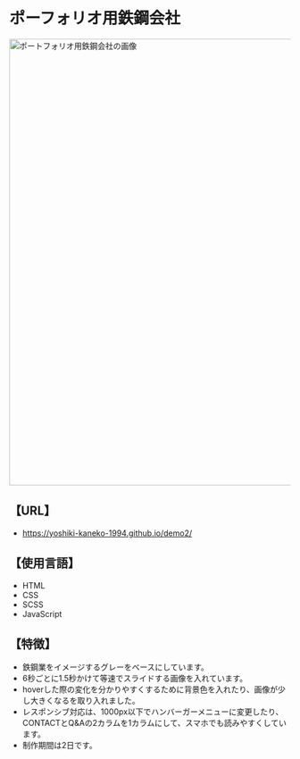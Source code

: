# ポーフォリオ用鉄鋼会社   
<img src="https://github.com/user-attachments/assets/2284d4a4-6e4f-48d9-b11c-e3f95a90711e" width="800px" alt="ポートフォリオ用鉄鋼会社の画像"/>

## 【URL】  
- https://yoshiki-kaneko-1994.github.io/demo2/

## 【使用言語】
- HTML  
- CSS  
- SCSS  
- JavaScript  

## 【特徴】  
- 鉄鋼業をイメージするグレーをベースにしています。  
- 6秒ごとに1.5秒かけて等速でスライドする画像を入れています。  
- hoverした際の変化を分かりやすくするために背景色を入れたり、画像が少し大きくなるを取り入れました。  
- レスポンシブ対応は、1000px以下でハンバーガーメニューに変更したり、CONTACTとQ&Aの2カラムを1カラムにして、スマホでも読みやすくしています。
- 制作期間は2日です。
